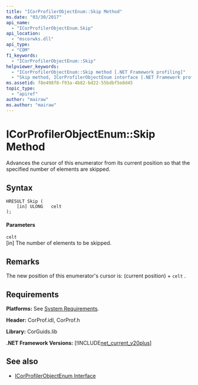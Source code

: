 ```yaml
---
title: "ICorProfilerObjectEnum::Skip Method"
ms.date: "03/30/2017"
api_name: 
  - "ICorProfilerObjectEnum.Skip"
api_location: 
  - "mscorwks.dll"
api_type: 
  - "COM"
f1_keywords: 
  - "ICorProfilerObjectEnum::Skip"
helpviewer_keywords: 
  - "ICorProfilerObjectEnum::Skip method [.NET Framework profiling]"
  - "Skip method, ICorProfilerObjectEnum interface [.NET Framework profiling]"
ms.assetid: f8e498f8-f93a-4b82-bd22-55bdbf5e8d45
topic_type: 
  - "apiref"
author: "mairaw"
ms.author: "mairaw"
---
```

# ICorProfilerObjectEnum::Skip Method
Advances the cursor of this enumerator from its current position so that the specified number of elements are skipped.  
  
## Syntax  
  
```  
HRESULT Skip (  
    [in] ULONG   celt  
);  
```  
  
#### Parameters  
 `celt`  
 [in] The number of elements to be skipped.  
  
## Remarks  
 The new position of this enumerator's cursor is: (current position) + `celt` .  
  
## Requirements  
 **Platforms:** See [System Requirements](../../../../docs/framework/get-started/system-requirements.md).  
  
 **Header:** CorProf.idl, CorProf.h  
  
 **Library:** CorGuids.lib  
  
 **.NET Framework Versions:** [!INCLUDE[net_current_v20plus](../../../../includes/net-current-v20plus-md.md)]  
  
## See also
- [ICorProfilerObjectEnum Interface](../../../../docs/framework/unmanaged-api/profiling/icorprofilerobjectenum-interface.md)
